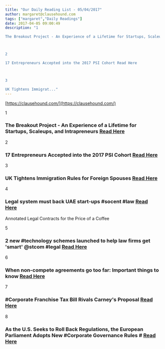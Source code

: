 ```yaml
---
title: "Our Daily Reading List - 05/04/2017"
author: margaret@clausehound.com
tags: ["margaret","Daily Readings"]
date: 2017-04-05 09:00:49
description: "1

The Breakout Project - An Experience of a Lifetime for Startups, Scaleups, and Intrapreneurs Read Here



2

17 Entrepreneurs Accepted into the 2017 PSI Cohort Read Here



3

UK Tightens Immigrat..."
---
```


[https://clausehound.com/](https://clausehound.com/)

1

### The Breakout Project - An Experience of a Lifetime for Startups, Scaleups, and Intrapreneurs [Read Here](https://www.thebreakoutproject.com/about/)

2

### 17 Entrepreneurs Accepted into the 2017 PSI Cohort [Read Here](http://propel.uwo.ca/Incubator/2017_Cohort_Announced.html)

3

### UK Tightens Immigration Rules for Foreign Spouses  [Read Here](http://familyllb.com/2017/03/30/uk-tightens-immigration-rules-for-foreign-spouses/)

4

### Legal system must back UAE start-ups #socent #law [Read Here](https://goo.gl/G1dPWt)

Annotated Legal Contracts
for the Price of a Coffee

5

### 2 new #technology schemes launched to help law firms get 'smart' @stcom #legal  [Read Here](https://goo.gl/Okn2XA)

6

### When non-compete agreements go too far: Important things to know  [Read Here](https://goo.gl/33HNyM)

7

### #Corporate Franchise Tax Bill Rivals Carney's Proposal [Read Here](https://goo.gl/S3xiEv)

8

### As the U.S. Seeks to Roll Back Regulations, the European Parliament Adopts New #Corporate Governance Rules # [Read Here](https://goo.gl/kFmDwc)